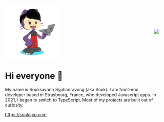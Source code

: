 <p style="display:flex; align-items:center; justify-content:space-between">
  <img src="https://raw.githubusercontent.com/aiibe/aiibe/main/octocat.png" alt="aiibe" width="180" height="180">
  <img align="center" src="https://github-readme-stats.vercel.app/api/top-langs/?username=aiibe&layout=compact" />

</p>

# Hi everyone 👋

My name is Souksavanh Syphanravong (aka Souk). I am front-end developer based in Strasbourg, France, who developed Javascript apps.
In 2021, I began to switch to TypeScript. Most of my projects are built out of curiosity.

https://souksyp.com
